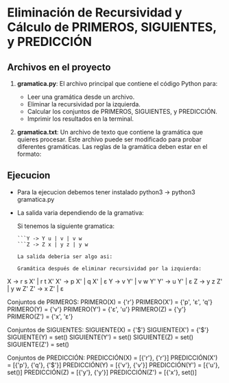 # Eliminación de Recursividad y Cálculo de PRIMEROS, SIGUIENTES, y PREDICCIÓN

## Archivos en el proyecto

1. **gramatica.py**: 
   El archivo principal que contiene el código Python para:
   - Leer una gramática desde un archivo.
   - Eliminar la recursividad por la izquierda.
   - Calcular los conjuntos de PRIMEROS, SIGUIENTES, y PREDICCIÓN.
   - Imprimir los resultados en la terminal.

2. **gramatica.txt**:
   Un archivo de texto que contiene la gramática que quieres procesar. Este archivo puede ser modificado para probar diferentes gramáticas. Las reglas de la gramática deben estar en el formato:

## Ejecucion

 - Para la ejecucion debemos tener instalado python3
   -> python3 gramatica.py
 - La salida varia dependiendo de la gramativa:
   
   Si tenemos la siguiente gramatica:
   
      ```X -> X p | X q | r s | r t
      ```Y -> Y u | v | v w
      ```Z -> Z x | y z | y w
      
   La salida deberia ser algo asi:

      Gramática después de eliminar recursividad por la izquierda:
      
X -> r s X' | r t X'
X' ->  p X' |  q X' | ε
Y -> v Y' | v w Y'
Y' ->  u Y' | ε
Z -> y z Z' | y w Z'
Z' ->  x Z' | ε

Conjuntos de PRIMEROS:
PRIMERO(X) = {'r'}
PRIMERO(X') = {'p', 'ε', 'q'}
PRIMERO(Y) = {'v'}
PRIMERO(Y') = {'ε', 'u'}
PRIMERO(Z) = {'y'}
PRIMERO(Z') = {'x', 'ε'}

Conjuntos de SIGUIENTES:
SIGUIENTE(X) = {'$'}
SIGUIENTE(X') = {'$'}
SIGUIENTE(Y) = set()
SIGUIENTE(Y') = set()
SIGUIENTE(Z) = set()
SIGUIENTE(Z') = set()

Conjuntos de PREDICCIÓN:
PREDICCIÓN(X) = [{'r'}, {'r'}]
PREDICCIÓN(X') = [{'p'}, {'q'}, {'$'}]
PREDICCIÓN(Y) = [{'v'}, {'v'}]
PREDICCIÓN(Y') = [{'u'}, set()]
PREDICCIÓN(Z) = [{'y'}, {'y'}]
PREDICCIÓN(Z') = [{'x'}, set()]


      


